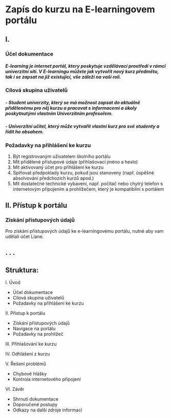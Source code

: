 # Zapís do kurzu na E-learningovem portálu

## I. 

### Účel dokumentace

##### E-learning je internet portál, ktery poskytuje vzdělávací prostředí v rámci univerzitní síti. V E-learningu můžete jak vytvořit nový kurz předmětu, tak i se zapsat na již existující, vše záleží na vaší roli.

### Cílová skupina uživatelů
  ##### - Student univerzity, který se má možnost zapsat do aktuálně přidělenému pro něj kurzu a pracovat s informacemi a úkoly poskytnutými vlastním Univerzitním profesořem.
  ##### - Univerzitní učitel, který může vytvařit vlastní kurz pro své studenty a řídit ho obsahem.

### Požadavky na přihlášení ke kurzu

  1) Být registrovaným uživatelem školního portálu
  2) Mít přidělené přístupové údaje (přihlašovací jméno a heslo)
  3) Mít aktivovaný účet pro přihlášení ke kurzu
  4) Splňovat předpoklady kurzu, pokud jsou stanoveny (např. úspěšné absolvování předchozích kurzů apod.)
  5) Mít dostatečné technické vybavení, např. počítač nebo chytrý telefon s internetovým připojením a prohlížečem, který je kompatibilní s portálem

## II. Přístup k portálu

### Získání přístupových údajů

Pro získání přístupových údajů ke e-learningovému portálu, nutné aby vam udělali účet Liane.










.
.
.
---
## Struktura:
I. Úvod
  - Účel dokumentace
  - Cílová skupina uživatelů
  - Požadavky na přihlášení ke kurzu

II. Přístup k portálu
  - Získání přístupových údajů
  - Navigace na portálu
  - Požadavky na prohlížeč

III. Přihlašování ke kurzu

IV. Odhlášení z kurzu

V. Řešení problémů
  - Chybové hlášky
  - Kontrola internetového připojení

VI. Závěr
  - Shrnutí dokumentace
  - Doporučené postupy
  - Odkazy na další zdroje informací
